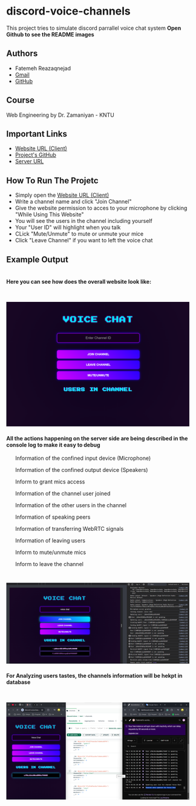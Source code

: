 # discord-voice-channels

This project tries to simulate discord parrallel voice chat system
**Open Github to see the README images**

## Authors
- Fatemeh Reazaqnejad
- [Gmail](razaqnejad@gmail.com)
- [GitHub](https://github.com/razaqnejad)

## Course
Web Engineering by Dr. Zamaniyan - KNTU

## Important Links
- [Website URL (Client)](https://discord-voicechannels.vercel.app/)
- [Project's GitHub](https://github.com/razaqnejad/discord-voice-channels)
- [Server URL ](https://discordvoicechannels.onrender.com)

## How To Run The Projetc
- Simply open the [Website URL (Client)](https://discord-voicechannels.vercel.app/)
- Write a channel name and click "Join Channel"
- Give the website permission to acces to your microphone by clicking "While Using This Website"
- You will see the users in the channel including yourself
- Your "User ID" will highlight when you talk
- CLick "Mute/Unmute" to mute or unmute your mice
- Click "Leave Channel" if you want to left the voice chat

## Example Output
<div style="display: flex; align-items: flex-start;">
    <div style="margin-right: 20px;">
        <div>
            <h4> Here you can see how does the overall website look like:</h4>
            <br>
            <img src="screen-shots/Idle.png" width="600" style="margin-top: 10px;">
        </div>
        <div style="margin-top: 10px;">
            <h4>All the actions happening on the server side are being described in the console log to make it easy to debug</h4>
            <ul>Information of the confined input device (Microphone)</ul>
            <ul>Information of the confined output device (Speakers)</ul>
            <ul>Inform to grant mics access</ul>
            <ul>Information of the channel user joined</ul>
            <ul>Information of the other users in the channel</ul>
            <ul>Information of speaking peers</ul>
            <ul>Information of transferring WebRTC signals</ul>
            <ul>Information of leaving users</ul>
            <ul>Inform to mute/unmute mics</ul>
            <ul>Inform to leave the channel</ul>
            <br>
            <img src="screen-shots/join.png" width="600" style="margin-top: 10px;">
        </div>
        <div style="margin-top: 10px;">
            <h4>For Analyzing users tastes, the channels information will be hekpt in database</h4>
            <br>
            <img src="screen-shots/Backend.png" width="600" style="margin-top: 10px;">
        </div>
    </div>
</div>

